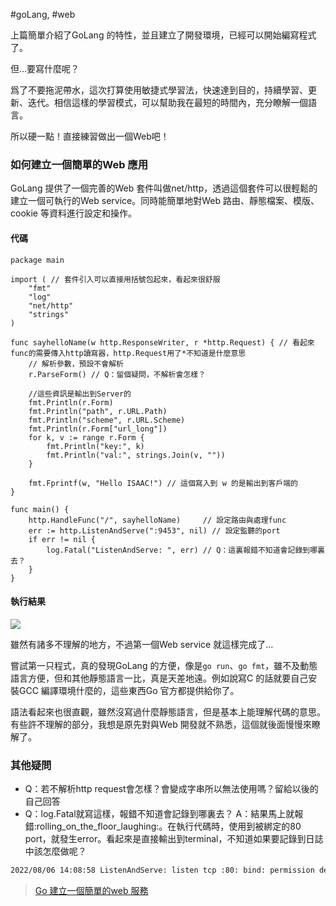 #goLang, #web 

上篇簡單介紹了GoLang 的特性，並且建立了開發環境，已經可以開始編寫程式了。

但...要寫什麼呢？

爲了不要拖泥帶水，這次打算使用敏捷式學習法，快速達到目的，持續學習、更新、迭代。相信這樣的學習模式，可以幫助我在最短的時間內，充分瞭解一個語言。

所以硬一點！直接練習做出一個Web吧！

### 如何建立一個簡單的Web 應用

GoLang 提供了一個完善的Web 套件叫做net/http，透過這個套件可以很輕鬆的建立一個可執行的Web service。同時能簡單地對Web 路由、靜態檔案、模版、cookie 等資料進行設定和操作。

#### 代碼
```go=
package main

import ( // 套件引入可以直接用括號包起來，看起來很舒服
	"fmt"
	"log"
	"net/http"
	"strings"
)

func sayhelloName(w http.ResponseWriter, r *http.Request) { // 看起來func的需要傳入http讀寫器，http.Request用了*不知道是什麼意思
	// 解析參數，預設不會解析
	r.ParseForm() // Q：留個疑問，不解析會怎樣？

	//這些資訊是輸出到Server的
	fmt.Println(r.Form)
	fmt.Println("path", r.URL.Path)
	fmt.Println("scheme", r.URL.Scheme)
	fmt.Println(r.Form["url_long"])
	for k, v := range r.Form {
		fmt.Println("key:", k)
		fmt.Println("val:", strings.Join(v, ""))
	}

	fmt.Fprintf(w, "Hello ISAAC!") // 這個寫入到 w 的是輸出到客戶端的
}

func main() {
	http.HandleFunc("/", sayhelloName)     // 設定路由與處理func
	err := http.ListenAndServe(":9453", nil) // 設定監聽的port
	if err != nil {
		log.Fatal("ListenAndServe: ", err) // Q：這裏報錯不知道會記錄到哪裏去？
	}
}
```

#### 執行結果
![](../../../attachments/2-利用GoLang%20建立Web%20應用.png)

雖然有諸多不理解的地方，不過第一個Web service 就這樣完成了...

嘗試第一只程式，真的發現GoLang 的方便，像是`go run`、`go fmt`，雖不及動態語言方便，但和其他靜態語言一比，真是天差地遠。例如說寫C 的話就要自己安裝GCC 編譯環境什麼的，這些東西Go 官方都提供給你了。

語法看起來也很直觀，雖然沒寫過什麼靜態語言，但是基本上能理解代碼的意思。有些許不理解的部分，我想是原先對與Web 開發就不熟悉，這個就後面慢慢來瞭解了。

### 其他疑問

* Q：若不解析http request會怎樣？會變成字串所以無法使用嗎？留給以後的自己回答
* Q：log.Fatal就寫這樣，報錯不知道會記錄到哪裏去？
A：結果馬上就報錯:rolling_on_the_floor_laughing:。在執行代碼時，使用到被綁定的80 port，就發生error。看起來是直接輸出到terminal，不知道如果要記錄到日誌中該怎麼做呢？
```bash
2022/08/06 14:08:58 ListenAndServe: listen tcp :80: bind: permission denied exit status 1
```

> [Go 建立一個簡單的web 服務](https://willh.gitbook.io/build-web-application-with-golang-zhtw/03.0/03.2)


